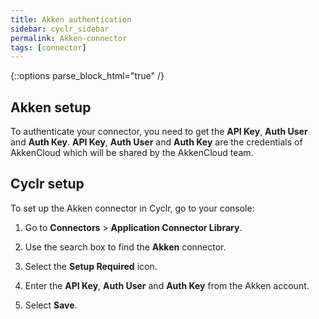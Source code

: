 ```yaml
---
title: Akken authentication
sidebar: cyclr_sidebar
permalink: Akken-connector
tags: [connector]
---
```

{::options parse_block_html="true" /}
<section class="card">

## Akken setup

To authenticate your connector, you need to get the **API Key**, **Auth User** and **Auth Key**. **API Key**, **Auth User** and **Auth Key** are the credentials of AkkenCloud which will be shared by the AkkenCloud team.

</section>
<section class="card">

## Cyclr setup

To set up the Akken connector in Cyclr, go to your console:

1. Go to **Connectors** > **Application Connector Library**.

2. Use the search box to find the **Akken** connector.

3. Select the **Setup Required** icon.

4. Enter the **API Key**, **Auth User** and **Auth Key** from the Akken account.

5. Select **Save**.

</section>
